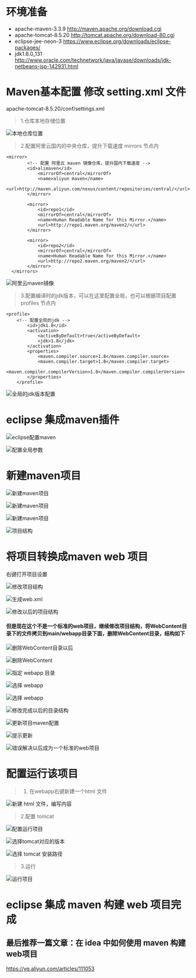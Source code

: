# 环境准备
* apache-maven-3.3.9
  http://maven.apache.org/download.cgi
* apache-tomcat-8.5.20
  http://tomcat.apache.org/download-80.cgi
* eclipse-jee-neon-3
  https://www.eclipse.org/downloads/eclipse-packages/
* jdk1.8.0_131
  http://www.oracle.com/technetwork/java/javase/downloads/jdk-netbeans-jsp-142931.html

# Maven基本配置 修改 setting.xml 文件
apache-tomcat-8.5.20/conf/settings.xml

> 1.仓库本地存储位置 


![本地仓库位置](http://upload-images.jianshu.io/upload_images/7779890-c8fb765b2c991b72.png?imageMogr2/auto-orient/strip%7CimageView2/2/w/1240)


> 2.配置阿里云国内的中央仓库，提升下载速度  mirrors 节点内
```
<mirror>
        <!-- 配置 阿里云 maven 镜像仓库，提升国内下载速度 -->
        <id>alimaven</id>
            <mirrorOf>central</mirrorOf>
            <name>aliyun maven</name>
            <url>http://maven.aliyun.com/nexus/content/repositories/central/</url>
        </mirror>
    
        <mirror>
            <id>repo1</id>
            <mirrorOf>central</mirrorOf>
            <name>Human Readable Name for this Mirror.</name>
            <url>http://repo1.maven.org/maven2/</url>
        </mirror>
    
        <mirror>
            <id>repo2</id>
            <mirrorOf>central</mirrorOf>
            <name>Human Readable Name for this Mirror.</name>
            <url>http://repo2.maven.org/maven2/</url>
        </mirror>
  </mirrors>
```

![阿里云maven镜像](http://upload-images.jianshu.io/upload_images/7779890-fdbaf1e3853ed100.png?imageMogr2/auto-orient/strip%7CimageView2/2/w/1240)


> 3.配置编译时的jdk版本，可以在这里配置全局，也可以根据项目配置  profiles 节点内

```
<profile>
    <!-- 配置全局的jdk -->
		<id>jdk1.8</id>    
		<activation>   
			<activeByDefault>true</activeByDefault>    
			<jdk>1.8</jdk>   
		</activation>    
		<properties>   
			<maven.compiler.source>1.8</maven.compiler.source>    
			<maven.compiler.target>1.8</maven.compiler.target>    
			<maven.compiler.compilerVersion>1.8</maven.compiler.compilerVersion>   
		</properties> 
	</profile>
```

![全局的jdk版本配置](http://upload-images.jianshu.io/upload_images/7779890-e1f345185ced9580.png?imageMogr2/auto-orient/strip%7CimageView2/2/w/1240)

# eclipse 集成maven插件

![eclipse配置maven](http://upload-images.jianshu.io/upload_images/7779890-28a74e4a3f382413.png?imageMogr2/auto-orient/strip%7CimageView2/2/w/1240)

![配置全局参数](http://upload-images.jianshu.io/upload_images/7779890-88b11320dd52174c.png?imageMogr2/auto-orient/strip%7CimageView2/2/w/1240)


# 新建maven项目

![新建maven项目](http://upload-images.jianshu.io/upload_images/7779890-6604d11226479dcf.png?imageMogr2/auto-orient/strip%7CimageView2/2/w/1240)

![新建maven项目](http://upload-images.jianshu.io/upload_images/7779890-997fc5ccae6f10b6.png?imageMogr2/auto-orient/strip%7CimageView2/2/w/1240)

![新建maven项目](http://upload-images.jianshu.io/upload_images/7779890-99ce19045b39d6e4.png?imageMogr2/auto-orient/strip%7CimageView2/2/w/1240)


![项目结构](http://upload-images.jianshu.io/upload_images/7779890-9909613ef55aadd9.png?imageMogr2/auto-orient/strip%7CimageView2/2/w/1240)


# 将项目转换成maven web 项目
右键打开项目设置

![修改项目结构](http://upload-images.jianshu.io/upload_images/7779890-ee1c890c8ecfe527.png?imageMogr2/auto-orient/strip%7CimageView2/2/w/1240)


![生成web.xml](http://upload-images.jianshu.io/upload_images/7779890-a498a41384ef79f0.png?imageMogr2/auto-orient/strip%7CimageView2/2/w/1240)


![修改以后的项目结构](http://upload-images.jianshu.io/upload_images/7779890-20c12ea65ea902f5.png?imageMogr2/auto-orient/strip%7CimageView2/2/w/1240)

#### 但是现在这个不是一个标准的web项目，继续修改项目结构，将WebContent目录下的文件拷贝到main/webapp目录下面，删除WebContent目录，结构如下

![删除WebContent目录以后](http://upload-images.jianshu.io/upload_images/7779890-bc62b88cce18515e.png?imageMogr2/auto-orient/strip%7CimageView2/2/w/1240)


![删除WebContent](http://upload-images.jianshu.io/upload_images/7779890-6cd7c408aea55e6d.png?imageMogr2/auto-orient/strip%7CimageView2/2/w/1240)

![指定 webapp 目录](http://upload-images.jianshu.io/upload_images/7779890-0589e69ddc98be2a.png?imageMogr2/auto-orient/strip%7CimageView2/2/w/1240)



![选择 webapp ](http://upload-images.jianshu.io/upload_images/7779890-0c5d4e9d5aeecea0.png?imageMogr2/auto-orient/strip%7CimageView2/2/w/1240)



![选择 webapp](http://upload-images.jianshu.io/upload_images/7779890-7d291661d94d9456.png?imageMogr2/auto-orient/strip%7CimageView2/2/w/1240)



![修改完成以后的目录结构](http://upload-images.jianshu.io/upload_images/7779890-6731709025e9acdf.png?imageMogr2/auto-orient/strip%7CimageView2/2/w/1240)


![更新项目maven配置](http://upload-images.jianshu.io/upload_images/7779890-b47340bc89895406.png?imageMogr2/auto-orient/strip%7CimageView2/2/w/1240)

![提示更新](http://upload-images.jianshu.io/upload_images/7779890-1ec60f2529acf211.png?imageMogr2/auto-orient/strip%7CimageView2/2/w/1240)


![错误解决以后成为一个标准的web项目](http://upload-images.jianshu.io/upload_images/7779890-6a9678cfb6fa765a.png?imageMogr2/auto-orient/strip%7CimageView2/2/w/1240)


# 配置运行该项目

> 1. 在webapp右键新建一个html 文件

![新建 html 文件，编写内容](http://upload-images.jianshu.io/upload_images/7779890-081eca38dc3869be.png?imageMogr2/auto-orient/strip%7CimageView2/2/w/1240)

> 2.配置 tomcat

![配置运行项目](http://upload-images.jianshu.io/upload_images/7779890-ebc8d197b81f8a55.png?imageMogr2/auto-orient/strip%7CimageView2/2/w/1240)



![选择tomcat对应的版本](http://upload-images.jianshu.io/upload_images/7779890-628a5eaeca05c239.png?imageMogr2/auto-orient/strip%7CimageView2/2/w/1240)


![选择 tomcat 安装路径](http://upload-images.jianshu.io/upload_images/7779890-97c2fb6d82f0dd12.png?imageMogr2/auto-orient/strip%7CimageView2/2/w/1240)


> 3.运行

![运行项目](http://upload-images.jianshu.io/upload_images/7779890-ef7e7c1fcba3897b.png?imageMogr2/auto-orient/strip%7CimageView2/2/w/1240)

# eclipse 集成 maven 构建 web 项目完成
## 最后推荐一篇文章：在 idea 中如何使用 maven 构建web项目
https://yq.aliyun.com/articles/111053
